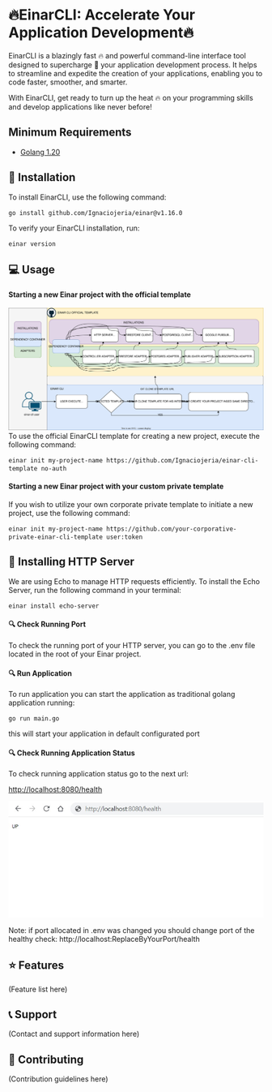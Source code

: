 # :fire:EinarCLI: Accelerate Your Application Development:fire:

EinarCLI is a blazingly fast :fire: and powerful command-line interface tool designed to supercharge :rocket: your application development process. It helps to streamline and expedite the creation of your applications, enabling you to code faster, smoother, and smarter.

With EinarCLI, get ready to turn up the heat :fire: on your programming skills and develop applications like never before!

## Minimum Requirements

- [Golang 1.20](https://golang.org/doc/install)

## 🔧 Installation
To install EinarCLI, use the following command:

    go install github.com/Ignaciojeria/einar@v1.16.0

To verify your EinarCLI installation, run:

    einar version

## :computer: Usage
#### Starting a new Einar project with the official template
![Diagram](ddd_sketching/einar.drawio.svg)
To use the official EinarCLI template for creating a new project, execute the following command:

    einar init my-project-name https://github.com/Ignaciojeria/einar-cli-template no-auth
    
#### Starting a new Einar project with your custom private template
If you wish to utilize your own corporate private template to initiate a new project, use the following command:

    einar init my-project-name https://github.com/your-corporative-private-einar-cli-template user:token

## 🔧 Installing HTTP Server
We are using Echo to manage HTTP requests efficiently. To install the Echo Server, run the following command in your terminal:

    einar install echo-server
    
#### 🔍 Check Running Port 
To check the running port of your HTTP server, you can go to the .env file located in the root of your Einar project.

#### 🔍 Run Application
To run application you can start the application as traditional golang application running:

    go run main.go
this will start your application in default configurated port

#### 🔍 Check Running Application Status
To check running application status go to the next url:

[http://localhost:8080/health](http://localhost:8080/health) 

![Img](ddd_sketching/check_running_application_status.jpeg)

Note: if port allocated in .env was changed you should change port of the healthy check: http://localhost:ReplaceByYourPort/health

## :star: Features

(Feature list here)

## :telephone_receiver: Support

(Contact and support information here)

## :handshake: Contributing

(Contribution guidelines here)
